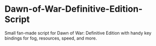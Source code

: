 # Dawn-of-War-Definitive-Edition-Script
Small fan-made script for Dawn of War: Definitive Edition with handy key bindings for fog, resources, speed, and more.
